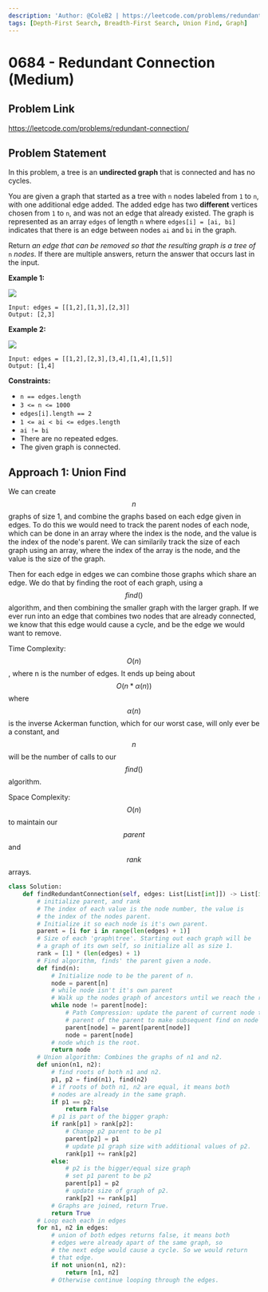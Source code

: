 ```yaml
---
description: 'Author: @ColeB2 | https://leetcode.com/problems/redundant-connection/'
tags: [Depth-First Search, Breadth-First Search, Union Find, Graph]
---
```


# 0684 - Redundant Connection (Medium)

## Problem Link

https://leetcode.com/problems/redundant-connection/

## Problem Statement

In this problem, a tree is an **undirected graph** that is connected and has no cycles.

You are given a graph that started as a tree with `n` nodes labeled from `1` to `n`, with one additional edge added. The added edge has two **different** vertices chosen from `1` to `n`, and was not an edge that already existed. The graph is represented as an array `edges` of length `n` where `edges[i] = [ai, bi]` indicates that there is an edge between nodes `ai` and `bi` in the graph.

Return _an edge that can be removed so that the resulting graph is a tree of_ `n` _nodes_. If there are multiple answers, return the answer that occurs last in the input.

**Example 1:**

![](https://assets.leetcode.com/uploads/2021/05/02/reduntant1-1-graph.jpg)

```
Input: edges = [[1,2],[1,3],[2,3]]
Output: [2,3]
```

**Example 2:**

![](https://assets.leetcode.com/uploads/2021/05/02/reduntant1-2-graph.jpg)

```
Input: edges = [[1,2],[2,3],[3,4],[1,4],[1,5]]
Output: [1,4]
```

**Constraints:**

- `n == edges.length`
- `3 <= n <= 1000`
- `edges[i].length == 2`
- `1 <= ai < bi <= edges.length`
- `ai != bi`
- There are no repeated edges.
- The given graph is connected.

## Approach 1: Union Find

We can create $$n$$ graphs of size 1, and combine the graphs based on each edge given in edges. To do this we would need to track the parent nodes of each node, which can be done in an array where the index is the node, and the value is the index of the node's parent. We can similarily track the size of each graph using an array, where the index of the array is the node, and the value is the size of the graph.

Then for each edge in edges we can combine those graphs which share an edge. We do that by finding the root of each graph, using a $$find()$$ algorithm, and then combining the smaller graph with the larger graph. If we ever run into an edge that combines two nodes that are already connected, we know that this edge would cause a cycle, and be the edge we would want to remove.

Time Complexity: $$O(n)$$, where n is the number of edges. It ends up being about $$O(n*α(n))$$ where $$α(n)$$ is the inverse Ackerman function, which for our worst case, will only ever be a constant, and $$n$$ will be the number of calls to our $$find()$$ algorithm.

Space Complexity: $$O(n)$$ to maintain our $$parent$$ and $$rank$$ arrays.

<Tabs>
<TabItem value="python" label="Python">
<SolutionAuthor name="@ColeB2"/>

```py
class Solution:
    def findRedundantConnection(self, edges: List[List[int]]) -> List[int]:
        # initialize parent, and rank
        # The index of each value is the node number, the value is
        # the index of the nodes parent.
        # Initialize it so each node is it's own parent.
        parent = [i for i in range(len(edges) + 1)]
        # Size of each 'graph\tree'. Starting out each graph will be
        # a graph of its own self, so initialize all as size 1.
        rank = [1] * (len(edges) + 1)
        # Find algorithm, finds' the parent given a node.
        def find(n):
            # Initialize node to be the parent of n.
            node = parent[n]
            # while node isn't it's own parent
            # Walk up the nodes graph of ancestors until we reach the root.
            while node != parent[node]:
                # Path Compression: update the parent of current node to be
                # parent of the parent to make subsequent find on node faster.
                parent[node] = parent[parent[node]]
                node = parent[node]
            # node which is the root.
            return node
        # Union algorithm: Combines the graphs of n1 and n2.
        def union(n1, n2):
            # find roots of both n1 and n2.
            p1, p2 = find(n1), find(n2)
            # if roots of both n1, n2 are equal, it means both
            # nodes are already in the same graph.
            if p1 == p2:
                return False
            # p1 is part of the bigger graph:
            if rank[p1] > rank[p2]:
                # Change p2 parent to be p1
                parent[p2] = p1
                # update p1 graph size with additional values of p2.
                rank[p1] += rank[p2]
            else:
                # p2 is the bigger/equal size graph
                # set p1 parent to be p2
                parent[p1] = p2
                # update size of graph of p2.
                rank[p2] += rank[p1]
            # Graphs are joined, return True.
            return True
        # Loop each each in edges
        for n1, n2 in edges:
            # union of both edges returns false, it means both
            # edges were already apart of the same graph, so 
            # the next edge would cause a cycle. So we would return
            # that edge.
            if not union(n1, n2):
                return [n1, n2]
            # Otherwise continue looping through the edges.
```

</TabItem>
</Tabs>
